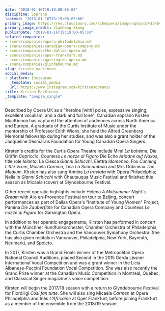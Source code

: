 ```yaml
---
date: "2018-01-16T19:19:00-05:00"
discipline: Soprano
lastmod: "2018-01-16T19:19:00-05:00"
primary_image: https://res.cloudinary.com/schmopera/image/upload/v1545409169/media/webhook-uploads/1516147887479/MacKinnon%202%20c.jiacheng%20xiong%20.JPG.JPG
primary_image_credit: Jiacheng Xiong
publishDate: "2018-01-16T19:19:00-05:00"
related_companies:
- scene/companies/opera-philadelphia.md
- scene/companies/canadian-opera-company.md
- scene/companies/the-dallas-opera.md
- scene/companies/oper-frankfurt.md
- scene/companies/garsington-opera.md
- scene/companies/glyndebourne.md
slug: kirsten-mackinnon
social_media:
- platform: Instagram
  _template: social_media
  url: https://www.instagram.com/kirstensoprano/
title: Kirsten MacKinnon
_template: "people_single"
---
```


Described by Opera UK as a "heroine [with] poise, expressive singing, excellent vocalism, and a dark and full tone", Canadian soprano Kirsten MacKinnon has captured the attention of audiences across North America and Europe. A graduate of the Curtis Institute of Music under the mentorship of Professor Edith Wiens, she held the Alfred Greenberg Memorial fellowship during her studies, and was also a grant holder of the Jacqueline Desmarais Foundation for Young Canadian Opera Singers.

Kirsten's credits for the Curtis Opera Theatre include Mimì *La bohème*, Die Gräfin *Capriccio*, Countess *Le nozze di Figaro* Die Echo *Ariadne auf Naxos*, title role *Iolanta*, La Ciesca *Gianni Schicchi*, Elettra *Idomeneo*, Fox *Cunning Little Vixen*, Micäela *Carmen*, Lisa *La Sonnambula* and Mrs Gobineau *The Medium*. Kirsten has also sung Annina *La traviata* with Opera Philadelphia; Nella in *Gianni Schicchi* with Chautauqua Music Festival and finished this season as Micäela (cover) at Glyndebourne Festival.

Other recent operatic highlights include Helena *A Midsummer Night's Dream* with Aix-en-Provence Festival on tour to Beijing, concert performances as part of Dallas Opera's "Institute of Young Women" Project, Pamina *Die Zauberflöte* for Canadian Opera Company and Countess *Le nozze di Figaro* for Garsington Opera. 

In addition to her operatic engagements, Kirsten has performed in concert with the Münchner Rundfunkorchester, Chamber Orchestra of Philadelphia, the Curtis Chamber Orchestra and the Vancouver Symphony Orchestra. She has also given recitals in Vancouver, Philadelphia, New York, Bayreuth, Neumarkt, and Spoleto.  

In 2017, Kirsten was a Grand Finals winner of the Metropolitan Opera National Council Auditions, placed Second in the 2015 Gerda Lissner International Vocal Competition and was a grant winner in the Licia Albanese-Puccini Foundation Vocal Competition. She was also recently the Grand Prize winner at the Canadian Music Competition in Montreal, Quebec, and Classical Singer magazine's voice competition. 

Kirsten will begin the 2017/18 season with a return to Glyndebourne Festival for Fiordiligi *Cosi fan tutte*. She will also sing Micaëla *Carmen* at Opera Philadelphia and Inès *L'Africaine* at Oper Frankfurt, before joining Frankfurt as a member of the ensemble from the 2018/19 season.


